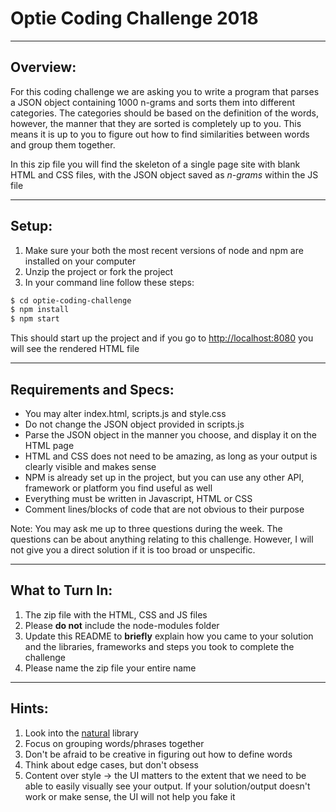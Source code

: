 # Optie Coding Challenge 2018
----
## Overview:
For this coding challenge we are asking you to write a program that parses a JSON object containing 1000 n-grams and sorts them into different categories. The categories should be based on the definition of the words, however, the manner that they are sorted is completely up to you. This means it is up to you to figure out how to find similarities between words and group them together.

In this zip file you will find the skeleton of a single page site with blank HTML and CSS files, with the JSON object saved as *n-grams* within the JS file

---
## Setup:
1. Make sure your both the most recent versions of node and npm are installed on your computer
2. Unzip the project or fork the project
3. In your command line follow these steps:

```sh
$ cd optie-coding-challenge
$ npm install
$ npm start
```

This should start up the project and if you go to [http://localhost:8080](http://localhost:8080) you will see the rendered HTML file

----
## Requirements and Specs:
* You may alter index.html, scripts.js and style.css
* Do not change the JSON object provided in scripts.js
* Parse the JSON object  in the manner you choose, and display it on the HTML page
* HTML and CSS does not need to be amazing, as long as your output is clearly visible and makes sense
* NPM is already set up in the project, but you can use any other API, framework or platform you find useful as well
* Everything must be written in Javascript, HTML or CSS
* Comment lines/blocks of code that are not obvious to their purpose

Note: You may ask me up to three questions during the week. The questions can be about anything relating to this challenge. However, I will not give you a direct solution if it is too broad or unspecific. 

----
## What to Turn In:
1. The zip file with the HTML, CSS and JS files 
2. Please **do not** include the node-modules folder
2. Update this README to **briefly** explain how you came to your solution and the libraries, frameworks and steps you took to complete the challenge
3. Please name the zip file your entire name

----
## Hints:
1. Look into the [natural](https://www.npmjs.com/package/natural) library
2. Focus on grouping words/phrases together
3. Don't be afraid to be creative in figuring out how to define words
4. Think about edge cases, but don't obsess
5. Content over style -> the UI matters to the extent that we need to be able to easily visually see your output. If your solution/output doesn't work or make sense, the UI will not help you fake it